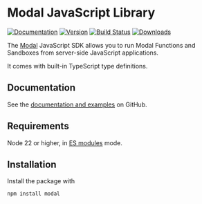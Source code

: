 # Modal JavaScript Library

[![Documentation](https://img.shields.io/badge/docs-reference-blue)](https://modal-labs.github.io/libmodal/)
[![Version](https://img.shields.io/npm/v/modal.svg)](https://www.npmjs.org/package/modal)
[![Build Status](https://github.com/modal-labs/libmodal/actions/workflows/ci.yaml/badge.svg?branch=main)](https://github.com/modal-labs/libmodal/actions?query=branch%3Amain)
[![Downloads](https://img.shields.io/npm/dm/modal.svg)](https://www.npmjs.com/package/modal)

The [Modal](https://modal.com/) JavaScript SDK allows you to run Modal Functions and Sandboxes from server-side JavaScript applications.

It comes with built-in TypeScript type definitions.

## Documentation

See the [documentation and examples](https://github.com/modal-labs/libmodal?tab=readme-ov-file#javascript-modal-js) on GitHub.

## Requirements

Node 22 or higher, in [ES modules](https://gist.github.com/sindresorhus/a39789f98801d908bbc7ff3ecc99d99c) mode.

## Installation

Install the package with

```bash
npm install modal
```
